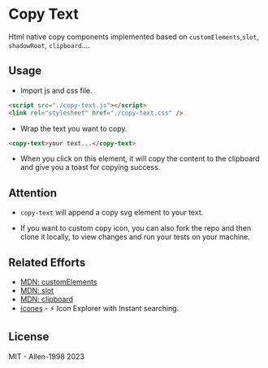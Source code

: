 # Copy Text

Html native copy components implemented based on `customElements`,`slot`, `shadowRoot`, `clipboard`....

## Usage

- Import js and css file.

```html
<script src="./copy-text.js"></script>
<link rel="stylesheet" href="./copy-text.css" />
```

- Wrap the text you want to copy.

```html
<copy-text>your text...</copy-text>
```

- When you click on this element, it will copy the content to the clipboard and give you a toast for copying success.

## Attention

- `copy-text` will append a copy svg element to your text.

- If you want to custom copy icon, you can also fork the repo and then clone it locally, to view changes and run your tests on your machine.

## Related Efforts

- [MDN: customElements](https://developer.mozilla.org/en-US/docs/Web/API/Window/customElements)
- [MDN: slot](https://developer.mozilla.org/en-US/docs/Web/HTML/Element/slot)
- [MDN: clipboard](https://developer.mozilla.org/en-US/docs/Web/API/Navigator/clipboard)
- [icones](https://icones.js.org/collection/all) - ⚡️ Icon Explorer with Instant searching.

## License

MIT - Allen-1998 2023
